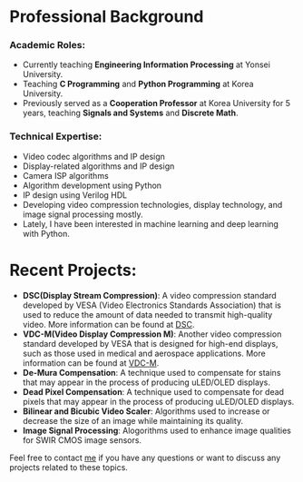 # Professional Background
### Academic Roles:
- Currently teaching **Engineering Information Processing** at Yonsei University.
- Teaching **C Programming** and **Python Programming** at Korea University.
- Previously served as a **Cooperation Professor** at Korea University for 5 years, teaching **Signals and Systems** and **Discrete Math**.
### Technical Expertise:
- Video codec algorithms and IP design
- Display-related algorithms and IP design
- Camera ISP algorithms
- Algorithm development using Python
- IP design using Verilog HDL
- Developing video compression technologies, display technology, and image signal processing mostly.
- Lately, I have been interested in machine learning and deep learning with Python.
# Recent Projects:
- **DSC(Display Stream Compression)**: A video compression standard developed by VESA (Video Electronics Standards Association) that is used to reduce the amount of data needed to transmit high-quality video. More information can be found at [DSC](https://vesa.org/vesa-display-compression-codecs/#tab-dsc).
- **VDC-M(Video Display Compression M)**: Another video compression standard developed by VESA that is designed for high-end displays, such as those used in medical and aerospace applications. More information can be found at [VDC-M](https://vesa.org/vesa-display-compression-codecs/#tab-vdc-m).
- **De-Mura Compensation**: A technique used to compensate for stains that may appear in the process of producing uLED/OLED displays.
- **Dead Pixel Compensation**: A technique used to compensate for dead pixels that may appear in the process of producing uLED/OLED displays.
- **Bilinear and Bicubic Video Scaler**: Algorithms used to increase or decrease the size of an image while maintaining its quality.
- **Image Signal Processing**: Alogorithms used to enhance image qualities for SWIR CMOS image sensors.    

Feel free to contact [me](mailto:mshong328@gmail.com) if you have any questions or want to discuss any projects related to these topics.
